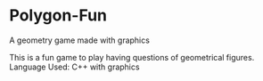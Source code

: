 # Polygon-Fun
A geometry game made with graphics

This is a fun game to play having questions of geometrical figures.
Language Used: C++ with graphics

